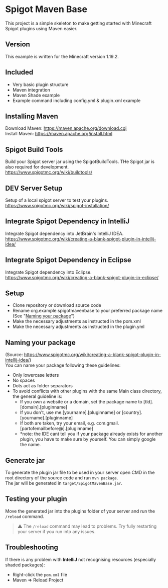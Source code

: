 # Spigot Maven Base
This project is a simple skeleton to make getting started with Minecraft Spigot plugins using Maven easier.

## Version
This example is written for the Minecraft version 1.19.2.

## Included
* Very basic plugin structure
* Maven integration
* Maven Shade example
* Example command including config.yml & plugin.xml example

## Installing Maven
Download Maven: https://maven.apache.org/download.cgi  
Install Maven: https://maven.apache.org/install.html

## Spigot Build Tools
Build your Spigot server jar using the SpigotBuildTools.
THe Spigot jar is also required for development.  
https://www.spigotmc.org/wiki/buildtools/

## DEV Server Setup
Setup of a local spigot server to test your plugins.  
https://www.spigotmc.org/wiki/spigot-installation/

## Integrate Spigot Dependency in IntelliJ
Integrate Spigot dependency into JetBrain's IntelliJ IDEA.  
https://www.spigotmc.org/wiki/creating-a-blank-spigot-plugin-in-intellij-idea/

## Integrate Spigot Dependency in Eclipse
Integrate Spigot dependency into Eclipse.  
https://www.spigotmc.org/wiki/creating-a-blank-spigot-plugin-in-eclipse/

## Setup
* Clone repository or download source code
* Rename org.example.spigotmavenbase to your preferred package name (See "[Naming your package](#naming-your-package)")
* Make the necessary adjustments as instructed in the pom.xml
* Make the necessary adjustments as instructed in the plugin.yml

## Naming your package
(Source: https://www.spigotmc.org/wiki/creating-a-blank-spigot-plugin-in-intellij-idea/)  
You can name your package following these guidelines:
* Only lowercase letters
* No spaces
* Dots act as folder separators
* To avoid conflicts with other plugins with the same Main class directory, the general guideline is:
    * If you own a website or a domain, set the package name to [tld].[domain].[pluginname]
    * If you don't, use me.[yourname].[pluginname] or [country].[yourname].[pluginname]
    * If both are taken, try your email, e.g. com.gmail.[partofemailbefore@].[pluginname]
    * *note: the IDE cant tell you if your package already exists for another plugin, you have to make sure by yourself. You can simply google the name.

## Generate jar
To generate the plugin jar file to be used in your server open CMD in the root directory of the source code and run `mvn package`.  
The jar will be generated in `target/SpigotMavenBase.jar`.

## Testing your plugin
Move the generated jar into the plugins folder of your server and run the `/reload` command.  
> :warning: The `/reload` command may lead to problems. Try fully restarting your server if you run into any issues.

## Troubleshooting
If there is any problem with **IntelliJ** not recognising resources (especially shaded packages):
* Right-click the `pom.xml` file
* Maven => Reload Project